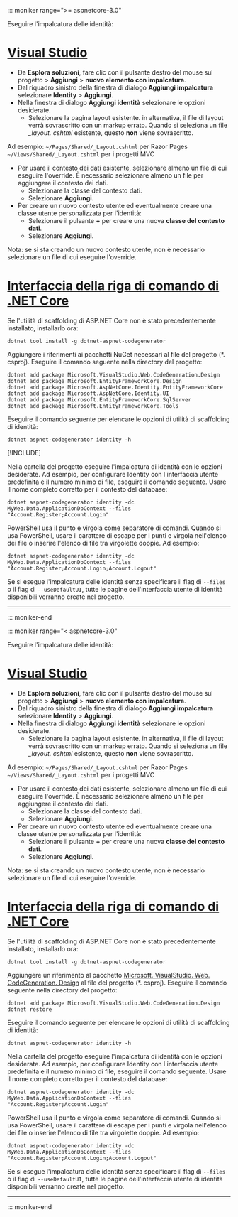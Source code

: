 ::: moniker range=">= aspnetcore-3.0"

Eseguire l'impalcatura delle identità:

# <a name="visual-studio"></a>[Visual Studio](#tab/visual-studio)

* Da **Esplora soluzioni**, fare clic con il pulsante destro del mouse sul progetto > **Aggiungi** > **nuovo elemento con impalcatura**.
* Dal riquadro sinistro della finestra di dialogo **Aggiungi impalcatura** selezionare **Identity** > **Aggiungi**.
* Nella finestra di dialogo **Aggiungi identità** selezionare le opzioni desiderate.
  * Selezionare la pagina layout esistente. in alternativa, il file di layout verrà sovrascritto con un markup errato. Quando si seleziona un file *\_layout. cshtml* esistente, questo **non** viene sovrascritto.

 Ad esempio: `~/Pages/Shared/_Layout.cshtml` per Razor Pages `~/Views/Shared/_Layout.cshtml` per i progetti MVC
* Per usare il contesto dei dati esistente, selezionare almeno un file di cui eseguire l'override. È necessario selezionare almeno un file per aggiungere il contesto dei dati.
  * Selezionare la classe del contesto dati.
  * Selezionare **Aggiungi**.
* Per creare un nuovo contesto utente ed eventualmente creare una classe utente personalizzata per l'identità:
  * Selezionare il pulsante **+** per creare una nuova **classe del contesto dati**.
  * Selezionare **Aggiungi**.

Nota: se si sta creando un nuovo contesto utente, non è necessario selezionare un file di cui eseguire l'override.

# <a name="net-core-cli"></a>[Interfaccia della riga di comando di .NET Core](#tab/netcore-cli)

Se l'utilità di scaffolding di ASP.NET Core non è stato precedentemente installato, installarlo ora:

```dotnetcli
dotnet tool install -g dotnet-aspnet-codegenerator
```

Aggiungere i riferimenti ai pacchetti NuGet necessari al file del progetto (\*. csproj). Eseguire il comando seguente nella directory del progetto:

```dotnetcli
dotnet add package Microsoft.VisualStudio.Web.CodeGeneration.Design
dotnet add package Microsoft.EntityFrameworkCore.Design
dotnet add package Microsoft.AspNetCore.Identity.EntityFrameworkCore
dotnet add package Microsoft.AspNetCore.Identity.UI
dotnet add package Microsoft.EntityFrameworkCore.SqlServer
dotnet add package Microsoft.EntityFrameworkCore.Tools
```

Eseguire il comando seguente per elencare le opzioni di utilità di scaffolding di identità:

```dotnetcli
dotnet aspnet-codegenerator identity -h
```

[!INCLUDE[](~/includes/scaffoldTFM.md)]

Nella cartella del progetto eseguire l'impalcatura di identità con le opzioni desiderate. Ad esempio, per configurare Identity con l'interfaccia utente predefinita e il numero minimo di file, eseguire il comando seguente. Usare il nome completo corretto per il contesto del database:

```dotnetcli
dotnet aspnet-codegenerator identity -dc MyWeb.Data.ApplicationDbContext --files "Account.Register;Account.Login"
```

PowerShell usa il punto e virgola come separatore di comandi. Quando si usa PowerShell, usare il carattere di escape per i punti e virgola nell'elenco dei file o inserire l'elenco di file tra virgolette doppie. Ad esempio:

```dotnetcli
dotnet aspnet-codegenerator identity -dc MyWeb.Data.ApplicationDbContext --files "Account.Register;Account.Login;Account.Logout"
```

Se si esegue l'impalcatura delle identità senza specificare il flag di `--files` o il flag di `--useDefaultUI`, tutte le pagine dell'interfaccia utente di identità disponibili verranno create nel progetto.

---

::: moniker-end

::: moniker range="< aspnetcore-3.0"

Eseguire l'impalcatura delle identità:

# <a name="visual-studio"></a>[Visual Studio](#tab/visual-studio)

* Da **Esplora soluzioni**, fare clic con il pulsante destro del mouse sul progetto > **Aggiungi** > **nuovo elemento con impalcatura**.
* Dal riquadro sinistro della finestra di dialogo **Aggiungi impalcatura** selezionare **Identity** > **Aggiungi**.
* Nella finestra di dialogo **Aggiungi identità** selezionare le opzioni desiderate.
  * Selezionare la pagina layout esistente. in alternativa, il file di layout verrà sovrascritto con un markup errato. Quando si seleziona un file *\_layout. cshtml* esistente, questo **non** viene sovrascritto.

 Ad esempio: `~/Pages/Shared/_Layout.cshtml` per Razor Pages `~/Views/Shared/_Layout.cshtml` per i progetti MVC
* Per usare il contesto dei dati esistente, selezionare almeno un file di cui eseguire l'override. È necessario selezionare almeno un file per aggiungere il contesto dei dati.
  * Selezionare la classe del contesto dati.
  * Selezionare **Aggiungi**.
* Per creare un nuovo contesto utente ed eventualmente creare una classe utente personalizzata per l'identità:
  * Selezionare il pulsante **+** per creare una nuova **classe del contesto dati**.
  * Selezionare **Aggiungi**.

Nota: se si sta creando un nuovo contesto utente, non è necessario selezionare un file di cui eseguire l'override.

# <a name="net-core-cli"></a>[Interfaccia della riga di comando di .NET Core](#tab/netcore-cli)

Se l'utilità di scaffolding di ASP.NET Core non è stato precedentemente installato, installarlo ora:

```dotnetcli
dotnet tool install -g dotnet-aspnet-codegenerator
```

Aggiungere un riferimento al pacchetto [Microsoft. VisualStudio. Web. CodeGeneration. Design](https://www.nuget.org/packages/Microsoft.VisualStudio.Web.CodeGeneration.Design/) al file del progetto (\*. csproj). Eseguire il comando seguente nella directory del progetto:

```dotnetcli
dotnet add package Microsoft.VisualStudio.Web.CodeGeneration.Design
dotnet restore
```

Eseguire il comando seguente per elencare le opzioni di utilità di scaffolding di identità:

```dotnetcli
dotnet aspnet-codegenerator identity -h
```

Nella cartella del progetto eseguire l'impalcatura di identità con le opzioni desiderate. Ad esempio, per configurare Identity con l'interfaccia utente predefinita e il numero minimo di file, eseguire il comando seguente. Usare il nome completo corretto per il contesto del database:

```dotnetcli
dotnet aspnet-codegenerator identity -dc MyWeb.Data.ApplicationDbContext --files "Account.Register;Account.Login"
```

PowerShell usa il punto e virgola come separatore di comandi. Quando si usa PowerShell, usare il carattere di escape per i punti e virgola nell'elenco dei file o inserire l'elenco di file tra virgolette doppie. Ad esempio:

```dotnetcli
dotnet aspnet-codegenerator identity -dc MyWeb.Data.ApplicationDbContext --files "Account.Register;Account.Login;Account.Logout"
```

Se si esegue l'impalcatura delle identità senza specificare il flag di `--files` o il flag di `--useDefaultUI`, tutte le pagine dell'interfaccia utente di identità disponibili verranno create nel progetto.

---

::: moniker-end